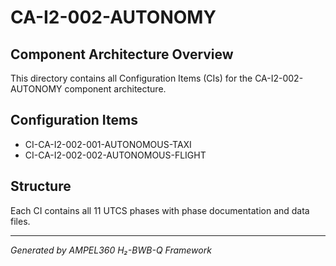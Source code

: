 # CA-I2-002-AUTONOMY

## Component Architecture Overview
This directory contains all Configuration Items (CIs) for the CA-I2-002-AUTONOMY component architecture.

## Configuration Items
- CI-CA-I2-002-001-AUTONOMOUS-TAXI
- CI-CA-I2-002-002-AUTONOMOUS-FLIGHT

## Structure
Each CI contains all 11 UTCS phases with phase documentation and data files.

---
*Generated by AMPEL360 H₂-BWB-Q Framework*
